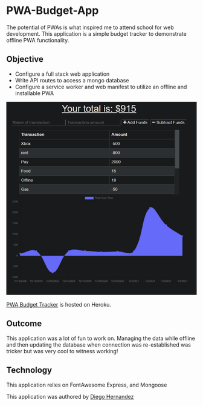# PWA-Budget-App

The potential of PWAs is what inspired me to attend school for web development. This application is a simple budget tracker to demonstrate offline PWA functionality.

## Objective

- Configure a full stack web application
- Write API routes to access a mongo database
- Configure a service worker and web manifest to utilize an offline and installable PWA

![PWA Budget Tracker](./public/assets/readme.png)

[PWA Budget Tracker](https://budget-pwaa.herokuapp.com/) is hosted on Heroku.

## Outcome

This application was a lot of fun to work on. Managing the data while offline and then updating the database when connection was re-established was tricker but was very cool to witness working!

## Technology

This application relies on FontAwesome Express, and Mongoose

This application was authored by [Diego Hernandez](https://github.com/Diegopie)
